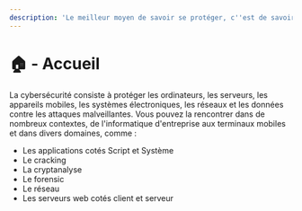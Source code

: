 ```yaml
---
description: 'Le meilleur moyen de savoir se protéger, c''est de savoir attaquer !'
---
```


# 🏠 - Accueil

La cybersécurité consiste à protéger les ordinateurs, les serveurs, les appareils mobiles, les systèmes électroniques, les réseaux et les données contre les attaques malveillantes. Vous pouvez la rencontrer dans de nombreux contextes, de l'informatique d'entreprise aux terminaux mobiles et dans divers domaines, comme : 

* Les applications cotés Script et Système 
* Le cracking
* La cryptanalyse
* Le forensic
* Le réseau
* Les serveurs web cotés client et serveur





